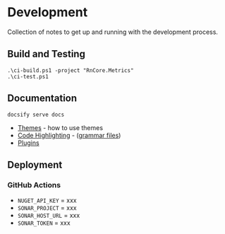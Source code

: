 # Development
Collection of notes to get up and running with the development process.

## Build and Testing

```shell
.\ci-build.ps1 -project "RnCore.Metrics"
.\ci-test.ps1
```

## Documentation
```shell
docsify serve docs
```

- [Themes](https://docsify.js.org/#/themes) - how to use themes
- [Code Highlighting](https://docsify.js.org/#/language-highlight) - ([grammar files](https://cdn.jsdelivr.net/npm/prismjs@1/components/))
- [Plugins](https://docsify.js.org/#/awesome?id=plugins)

## Deployment

### GitHub Actions

- `NUGET_API_KEY` = xxx
- `SONAR_PROJECT` = xxx
- `SONAR_HOST_URL` = xxx
- `SONAR_TOKEN` = xxx